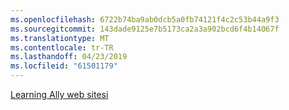 ```yaml
---
ms.openlocfilehash: 6722b74ba9ab0dcb5a0fb74121f4c2c53b44a9f3
ms.sourcegitcommit: 143dade9125e7b5173ca2a3a902bcd6f4b14067f
ms.translationtype: MT
ms.contentlocale: tr-TR
ms.lasthandoff: 04/23/2019
ms.locfileid: "61501179"
---
```

[Learning Ally web sitesi](http://go.microsoft.com/fwlink/?LinkID=239)